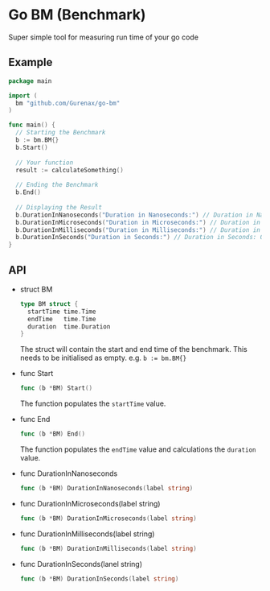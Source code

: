 # Go BM (Benchmark)
Super simple tool for measuring run time of your go code

## Example
```go
package main

import (
  bm "github.com/Gurenax/go-bm"
)

func main() {
  // Starting the Benchmark
  b := bm.BM{}
  b.Start()
  
  // Your function
  result := calculateSomething()
  
  // Ending the Benchmark
  b.End()
  
  // Displaying the Result
  b.DurationInNanoseconds("Duration in Nanoseconds:") // Duration in Nanoseconds: 1720.000000ns
  b.DurationInMicroseconds("Duration in Microseconds:") // Duration in Microseconds: 1.720000µs
  b.DurationInMilliseconds("Duration in Milliseconds:") // Duration in Milliseconds: 0.001720ms
  b.DurationInSeconds("Duration in Seconds:") // Duration in Seconds: 0.000002s
}
```

## API
- struct BM
  ```go
  type BM struct {
    startTime time.Time
    endTime   time.Time
    duration  time.Duration
  }
  ```
  The struct will contain the start and end time of the benchmark. This needs to be initialised as empty.
  e.g. `b := bm.BM{}`

- func Start
  ```go
  func (b *BM) Start()
  ```
  The function populates the `startTime` value.

- func End
  ```go
  func (b *BM) End()
  ```
  The function populates the `endTime` value and calculations the `duration` value.

- func DurationInNanoseconds
  ```go
  func (b *BM) DurationInNanoseconds(label string)
  ```

- func DurationInMicroseconds(label string)
  ```go
  func (b *BM) DurationInMicroseconds(label string)
  ```

- func DurationInMilliseconds(label string)
  ```go
  func (b *BM) DurationInMilliseconds(label string)
  ```

- func DurationInSeconds(lanel string)
  ```go
  func (b *BM) DurationInSeconds(label string)
  ```